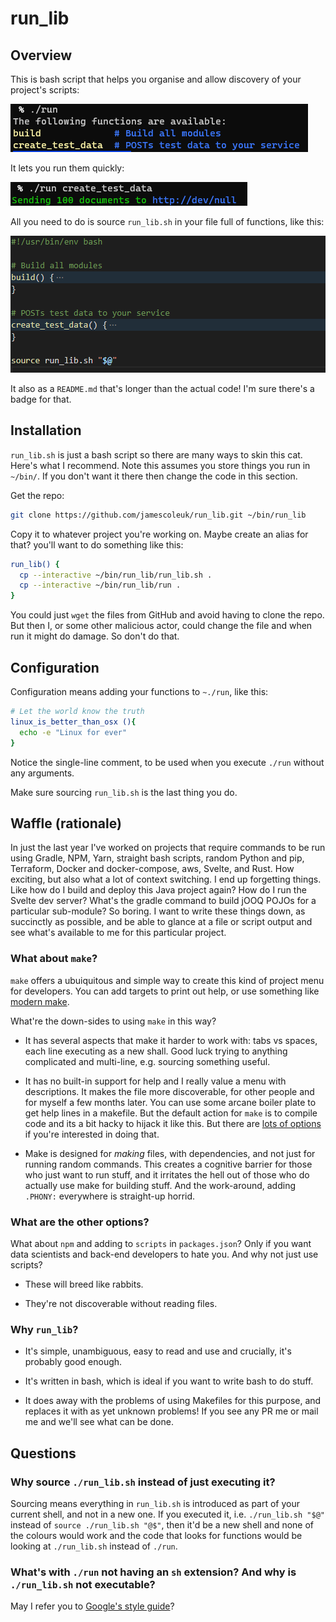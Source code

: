 # run_lib


## Overview
This is bash script that helps you organise and allow discovery of your project's scripts: 

![Example script output, showing a 'build' and a 'create_test_data' function with comments.](./docs/example01.png)

It lets you run them quickly:

![Shows how to run a function, and the possible output.](./docs/example02.png)

All you need to do is source `run_lib.sh` in your file full of functions, like this:

![Shows how run_lib might be sourced in your own code.](./docs/example03.png)

It also as a `README.md` that's longer than the actual code! I'm sure there's a badge for that.


## Installation
`run_lib.sh` is just a bash script so there are many ways to skin this cat. Here's what I recommend. Note this assumes you store things you run in `~/bin/`. If you don't want it there then change the code in this section.

Get the repo:
```bash
git clone https://github.com/jamescoleuk/run_lib.git ~/bin/run_lib
```

Copy it to whatever project you're working on. Maybe create an alias for that? you'll want to do something like this:
```bash
run_lib() {
  cp --interactive ~/bin/run_lib/run_lib.sh .
  cp --interactive ~/bin/run_lib/run .
}
```

You could just `wget` the files from GitHub and avoid having to clone the repo. But then I, or some other malicious actor, could change the file and when run it might do damage. So don't do that.


## Configuration
Configuration means adding your functions to `~./run`, like this:
```bash
# Let the world know the truth
linux_is_better_than_osx (){
  echo -e "Linux for ever"
}
```

Notice the single-line comment, to be used when you execute `./run` without any arguments.

Make sure sourcing `run_lib.sh` is the last thing you do.


## Waffle (rationale)

In just the last year I've worked on projects that require commands to be run using Gradle, NPM, Yarn, straight bash scripts, random Python and pip, Terraform, Docker and docker-compose, aws, Svelte, and Rust. How exciting, but also what a lot of context switching. I end up forgetting things. Like how do I build and deploy this Java project again? How do I run the Svelte dev server? What's the gradle command to build jOOQ POJOs for a particular sub-module? So boring. I want to write these things down, as succinctly as possible, and be able to glance at a file or script output and see what's available to me for this particular project. 

### What about `make`?

`make` offers a ubuiquitous and simple way to create this kind of project menu for developers. You can add targets to print out help, or use something like [modern make](https://github.com/tj/mmake).

What're the down-sides to using `make` in this way?

* It has several aspects that make it harder to work with: tabs vs spaces, each line executing as a new shall. Good luck trying to anything complicated and multi-line, e.g. sourcing something useful.

* It has no built-in support for help and I really value a menu with descriptions. It makes the file more discoverable, for other people and for myself a few months later. You can use some arcane boiler plate to get help lines in a makefile. But the default action for `make` is to compile code and its a bit hacky to hijack it like this. But there are [lots of options](https://gist.github.com/prwhite/8168133) if you're interested in doing that.

* Make is designed for _making_ files, with dependencies, and not just for running random commands. This creates a cognitive barrier for those who just want to run stuff, and it irritates the hell out of those who do actually use make for building stuff. And the work-around, adding `.PHONY:` everywhere is straight-up horrid.

### What are the other options?
What about `npm` and adding to `scripts` in `packages.json`? Only if you want data scientists and back-end developers to hate you. And why not just use scripts?

* These will breed like rabbits. 

* They're not discoverable without reading files.

### Why `run_lib`?
* It's simple, unambiguous, easy to read and use and crucially, it's probably good enough. 

* It's written in bash, which is ideal if you want to write bash to do stuff.

* It does away with the problems of using Makefiles for this purpose, and replaces it with as yet unknown problems! If you see any PR me or mail me and we'll see what can be done.


## Questions

### Why source `./run_lib.sh` instead of just executing it?
Sourcing means everything in `run_lib.sh` is introduced as part of your current shell, and not in a new one. If you executed it, i.e. `./run_lib.sh "$@"` instead of `source ./run_lib.sh "@$"`, then it'd be a new shell and none of the colours would work and the code that looks for functions would be looking at `./run_lib.sh` instead of `./run`. 

### What's with `./run` not having an `sh` extension? And why is `./run_lib.sh` not executable?
May I refer you to [Google's style guide](https://google.github.io/styleguide/shellguide.html#s2.1-file-extensions)?
